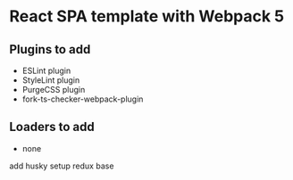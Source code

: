 # React SPA template with Webpack 5

## Plugins to add

- ESLint plugin
- StyleLint plugin
- PurgeCSS plugin
- fork-ts-checker-webpack-plugin

## Loaders to add

- none

add husky
setup redux base
